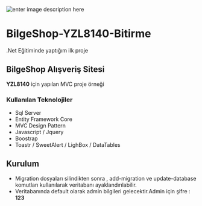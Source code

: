 ![enter image description here](https://estradaci.com/wp-content/uploads/2019/04/asp-net-core-logo.png)

# BilgeShop-YZL8140-Bitirme
 .Net Eğitiminde yaptığım ilk proje

## BilgeShop Alışveriş Sitesi

**YZL8140** için yapılan MVC proje örneği

### Kullanılan Teknolojiler
- Sql Server
- Entity Framework Core
- MVC Design Pattern
- Javascript / Jquery
- Boostrap
- Toastr / SweetAlert / LighBox / DataTables

## Kurulum
- Migration dosyaları silindikten sonra , add-migration ve update-database komutları kullanılarak veritabanı ayaklandırılabilir.
- Veritabanında default olarak admin bilgileri gelecektir.Admin için şifre : **123**
